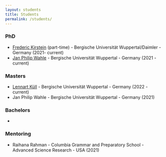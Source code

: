 ```yaml
---
layout: students
title: Students
permalink: /students/
---
```

### **PhD**
- [Frederic Kirstein](https://de.linkedin.com/in/frederic-kirstein) (part-time) - Bergische Universität Wuppertal/Daimler - Germany (2021- current)
- [Jan Philip Wahle](https://wahle.ai/) - Bergische Universität Wuppertal - Germany (2021 - current)

### **Masters**
- [Lennart Küll](https://www.linkedin.com/in/lennart-k%C3%BCll-2140a9203/) - Bergische Universität Wuppertal - Germany (2022 - current)
- Jan Philip Wahle  - Bergische Universität Wuppertal - Germany (2021)

### **Bachelors**
- 

### **Mentoring**
- Raihana Rahman - Columbia Grammar and Preparatory School - Advanced Science Research - USA (2021)
